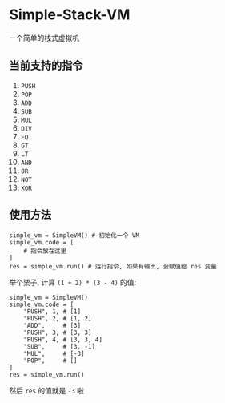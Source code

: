 # Simple-Stack-VM

一个简单的栈式虚拟机

## 当前支持的指令

1. `PUSH`
2. `POP`
3. `ADD`
4. `SUB`
5. `MUL`
6. `DIV`
7. `EQ`
8. `GT`
9. `LT`
10. `AND`
11. `OR`
12. `NOT`
13. `XOR`

## 使用方法

```python3
simple_vm = SimpleVM() # 初始化一个 VM
simple_vm.code = [
    # 指令放在这里
]
res = simple_vm.run() # 运行指令, 如果有输出, 会赋值给 res 变量
```

举个栗子, 计算 `(1 + 2) * (3 - 4)` 的值:

```python3
simple_vm = SimpleVM()
simple_vm.code = [
    "PUSH", 1, # [1]
    "PUSH", 2, # [1, 2]
    "ADD",     # [3]
    "PUSH", 3, # [3, 3]
    "PUSH", 4, # [3, 3, 4]
    "SUB",     # [3, -1]
    "MUL",     # [-3]
    "POP",     # []
]
res = simple_vm.run()
```
然后 `res` 的值就是 `-3` 啦
